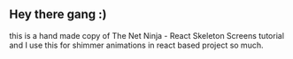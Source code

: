 ## Hey there gang :)
this is a hand made copy of The Net Ninja - React Skeleton Screens tutorial
and I use this for shimmer animations in react based project so much.
